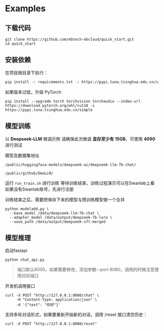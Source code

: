 # Examples

## 下载代码
```
git clone https://github.com/ebtech-ebcloud/quick_start.git
cd quick_start
```

## 安装依赖

在项目根目录下执行：

```bash
pip install -r requirements.txt -i https://pypi.tuna.tsinghua.edu.cn/simple
```
如果版本过低，升级 PyTorch
```
pip install --upgrade torch torchvision torchaudio --index-url https://download.pytorch.org/whl/cu118 -i https://pypi.tuna.tsinghua.edu.cn/simple
```
## 模型训练
以 **Deepseek-LLM** 微调示例
请确保此次微调 **显存至少有 15GB**，可使用 **4090** 进行测试

模型及数据集地址

`/public/huggingface-models/deepseek-ai/deepseek-llm-7b-chat/`

`/public/github/EmoLLM/`

运行 `run_train.sh` 进行训练
等待训练结束，训练过程演示可以在Swanlab上看
如果没有Swanlab账号，先进行注册

训练结束之后，需要把保存下来的模型与预训练模型做一个合并
```
python modeladd.py \
  --base_model /data/deepseek-llm-7b-chat \
  --adapter_model /data/output/deepseek-7b-lora \
  --save_path /data/output/deepseek-sft-merged
```

## 模型推理
启动fastapi
```
python chat_api.py
```
>端口默认8000，如果需要修改，添加参数--port 8080，调用的时候注意使用对应端口

开发机调用接口
```
curl -X POST "http://127.0.0.1:8000/chat" \
     -H "Content-Type: application/json" \
     -d '{"text": "你好"}'
```


支持多轮对话形式，如果要重新开始新的对话，调用 /reset 接口清空历史：
```
curl -X POST "http://127.0.0.1:8000/reset"
```
